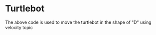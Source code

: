 # Turtlebot


The above code is used to move the turtlebot in the shape of "D" using velocity topic
